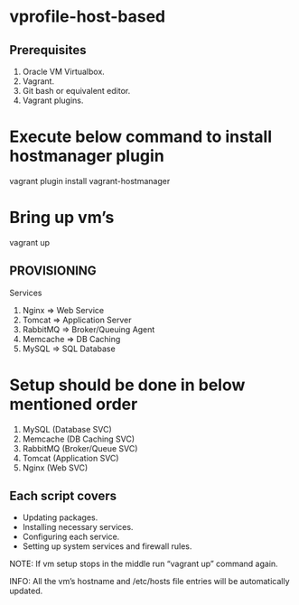# vprofile-host-based

## Prerequisites ##

1. Oracle VM Virtualbox.
2. Vagrant.
3. Git bash or equivalent editor.
4. Vagrant plugins.

# Execute below command to install hostmanager plugin
vagrant plugin install vagrant-hostmanager

# Bring up vm’s
vagrant up

## PROVISIONING ##

Services
1. Nginx => Web Service
2. Tomcat => Application Server
3. RabbitMQ => Broker/Queuing Agent
4. Memcache => DB Caching
5. MySQL => SQL Database

# Setup should be done in below mentioned order

1. MySQL (Database SVC)
2. Memcache (DB Caching SVC)
3. RabbitMQ (Broker/Queue SVC)
4. Tomcat (Application SVC)
5. Nginx (Web SVC)

## Each script covers ##

- Updating packages.
- Installing necessary services.
- Configuring each service.
- Setting up system services and firewall rules.

NOTE: If vm setup stops in the middle run “vagrant up” command again.

INFO: All the vm’s hostname and /etc/hosts file entries will be automatically updated.
